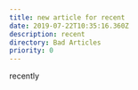 ```yaml
---
title: new article for recent
date: 2019-07-22T10:35:16.360Z
description: recent
directory: Bad Articles
priority: 0
---
```

recently
